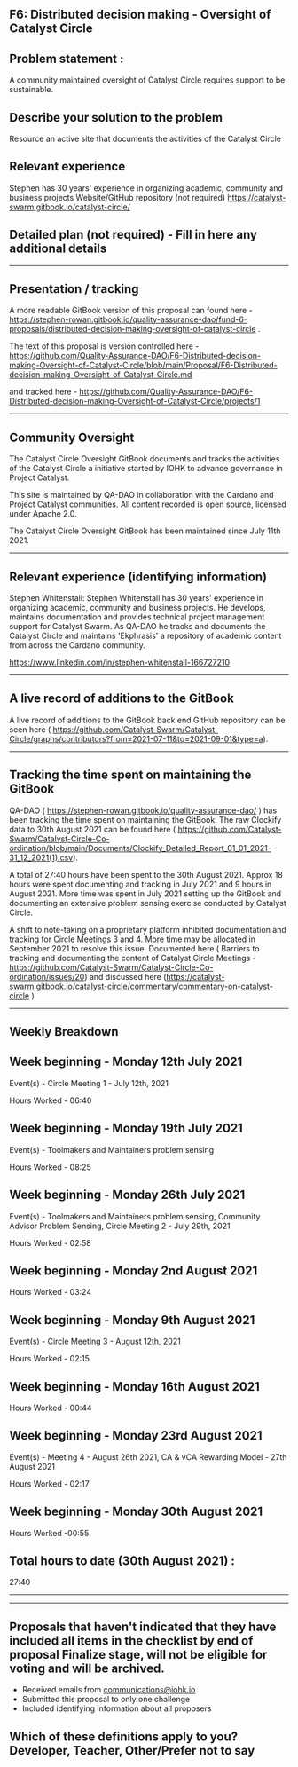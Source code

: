 ##  F6: Distributed decision making - Oversight of Catalyst Circle

## Problem statement :
A community maintained oversight of Catalyst Circle requires support to be sustainable.

## Describe your solution to the problem

Resource an active site that documents the activities of the Catalyst Circle

## Relevant experience

Stephen has 30 years' experience in organizing academic, community and business projects
Website/GitHub repository (not required) https://catalyst-swarm.gitbook.io/catalyst-circle/ 

## Detailed plan (not required) - Fill in here any additional details

--------------------------------------------------------------------------------------------------

## Presentation / tracking

A more readable GitBook version of this proposal can found here - https://stephen-rowan.gitbook.io/quality-assurance-dao/fund-6-proposals/distributed-decision-making-oversight-of-catalyst-circle .

The text of this proposal is version controlled here - https://github.com/Quality-Assurance-DAO/F6-Distributed-decision-making-Oversight-of-Catalyst-Circle/blob/main/Proposal/F6-Distributed-decision-making-Oversight-of-Catalyst-Circle.md

and tracked here - https://github.com/Quality-Assurance-DAO/F6-Distributed-decision-making-Oversight-of-Catalyst-Circle/projects/1

--------------------------------------------------------------------------------------------------

## Community Oversight

The Catalyst Circle Oversight GitBook documents and tracks the activities of the Catalyst Circle a initiative started by IOHK to advance governance in Project Catalyst.

This site is maintained by QA-DAO in collaboration with the Cardano and Project Catalyst communities. All content recorded is open source, licensed under Apache 2.0.

The Catalyst Circle Oversight GitBook has been maintained since July 11th 2021.

--------------------------------------------------------------------------------------------------

## Relevant experience (identifying information)

Stephen Whitenstall: Stephen Whitenstall has 30 years' experience in organizing academic, community and business projects. He develops, maintains documentation and provides technical project management support for Catalyst Swarm. As QA-DAO he tracks and documents the Catalyst Circle and maintains 'Ekphrasis' a repository of academic content from across the Cardano community.

https://www.linkedin.com/in/stephen-whitenstall-166727210

--------------------------------------------------------------------------------------------------

## A live record of additions to the GitBook

A live record of additions to the GitBook back end GitHub repository can be seen here ( https://github.com/Catalyst-Swarm/Catalyst-Circle/graphs/contributors?from=2021-07-11&to=2021-09-01&type=a).

--------------------------------------------------------------------------------------------------

## Tracking the time spent on maintaining the GitBook

QA-DAO ( https://stephen-rowan.gitbook.io/quality-assurance-dao/ ) has been tracking the time spent on maintaining the GitBook. The raw Clockify data to 30th August 2021 can be found here ( https://github.com/Catalyst-Swarm/Catalyst-Circle-Co-ordination/blob/main/Documents/Clockify_Detailed_Report_01_01_2021-31_12_2021(1).csv).

A total of 27:40 hours have been spent to the 30th August 2021. Approx 18 hours were spent documenting and tracking in July 2021 and 9 hours in August 2021. More time was spent in July 2021 setting up the GitBook and documenting an extensive problem sensing exercise conducted by Catalyst Circle.

A shift to note-taking on a proprietary platform inhibited documentation and tracking for Circle Meetings 3 and 4. More time may be allocated in September 2021 to resolve this issue. Documented here ( Barriers to tracking and documenting the content of Catalyst Circle Meetings - https://github.com/Catalyst-Swarm/Catalyst-Circle-Co-ordination/issues/20) and discussed here (https://catalyst-swarm.gitbook.io/catalyst-circle/commentary/commentary-on-catalyst-circle )

--------------------------------------------------------------------------------------------------

## Weekly Breakdown

## Week beginning - Monday 12th July 2021

Event(s) - ​Circle Meeting 1 - July 12th, 2021​

Hours Worked - 06:40

## Week beginning - Monday 19th July 2021

​Event(s) - Toolmakers and Maintainers problem sensing​

Hours Worked - 08:25

## Week beginning - Monday 26th July 2021

​Event(s) - Toolmakers and Maintainers problem sensing​, ​Community Advisor Problem Sensing​, ​Circle Meeting 2 - July 29th, 2021​

Hours Worked - 02:58​

## Week beginning - Monday 2nd August 2021

​Hours Worked - 03:24

## Week beginning - Monday 9th August 2021

​Event(s) - Circle Meeting 3 - August 12th, 2021​

Hours Worked - 02:15

## Week beginning - Monday 16th August 2021

​Hours Worked - 00:44

## Week beginning - Monday 23rd August 2021

​Event(s) - Meeting 4 - August 26th 2021​, ​CA & vCA Rewarding Model - 27th August 2021​

​Hours Worked - 02:17​

## Week beginning - Monday 30th August 2021

​​Hours Worked -00:55

## Total hours to date (30th August 2021) :

27:40

--------------------------------------------------------------------------------------------------

--------------------------------------------------------------------------------------------------

## Proposals that haven't indicated that they have included all items in the checklist by end of proposal Finalize stage, will not be eligible for voting and will be archived. 
- Received emails from communications@iohk.io
- Submitted this proposal to only one challenge
- Included identifying information about all proposers

## Which of these definitions apply to you? Developer, Teacher, Other/Prefer not to say


